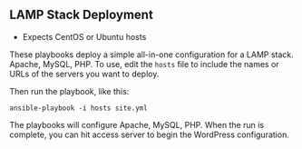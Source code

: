 ## LAMP Stack Deployment

- Expects CentOS or Ubuntu hosts

These playbooks deploy a simple all-in-one configuration for a LAMP stack.
Apache, MySQL, PHP. To use, edit the `hosts` file to include the names or
URLs of the servers you want to deploy.

Then run the playbook, like this:

    ansible-playbook -i hosts site.yml

The playbooks will configure Apache, MySQL, PHP. When the run
is complete, you can hit access server to begin the WordPress configuration.